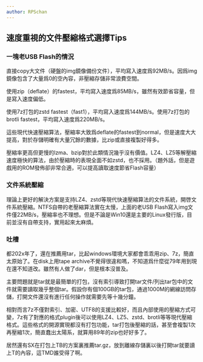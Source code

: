 ```yaml
---
author: RPSchan
---
```

## 速度重視的文件壓縮格式選擇Tips

### 一塊老USB Flash的情況
直接copy大文件（硬盤的img鏡像備份文件），平均寫入速度爲92MB/s。因爲img鏡像包含了大量爲0的空內容，非壓縮存儲非常浪費空間。

使用zip（deflate）的fastest，平均寫入速度爲85MB/s，雖然有效節省容量，但是寫入速度偏低。

使用7z打包的zstd fastest（fast1），平均寫入速度爲144MB/s。使用7z打包的brotli fastest，平均寫入速度爲220MB/s。

這些現代快速壓縮算法，壓縮率大致爲deflate的fastest到normal，但是速度大大提高，對於存儲明確有大量冗餘的數據，比zip或直接複製好得多。

壓縮率更高但更慢的lzma、bzip對於此類情況幾乎沒有價值。LZ4、LZ5等解壓縮速度極快的算法，由於壓縮時的表現全面不如zstd，也不採用。（題外話，但是遊戲用的ROM發佈卻非常合適，可以提高讀取速度節省Flash容量）

### 文件系統壓縮
理論上更好的解決方案是支持LZ4、zstd等現代快速壓縮算法的文件系統，開啓文件系統壓縮。NTFS自帶的老壓縮算法實在太慢，上面的老USB Flash寫入img文件僅22MB/s，壓縮率也不理想。但是不論是Win10還是主要的Linux發行版，目前並沒有自帶支持，實用起來太麻煩。

### 吐槽
都202x年了，還在推薦用tar，比起windows環境大家都會乖乖用zip、7z，簡直太原始了。在disk上用tape archive不覺得很違和嗎，不知道爲什麼從79年用到現在還不知道改。雖然有人做了dar，但是根本沒普及。

主要問題就是tar就是最簡單的打包，沒有索引導致打開tar文件/列出tar包中的文件就需要讀取幾乎整個tar。假設你有個100GB的tar包，通過1000M的網線訪問存儲，打開文件還沒有進行任何操作就需要先等十幾分鐘。

相對而言7z不僅對索引、加密、UTF8的支援比較好，而且內部使用的壓縮方式可變，7z有了對應的格式plugin後可以使用LZ4、LZ5、zstd、brotli等等現代壓縮格式。這些格式的開源實現都沒有打包功能，tar打包後壓縮的話，甚至會複製1次再壓縮1次，簡直蠢出太陽系，就算用89年的zip也好好多了。

居然還有SX在打包上TB的方案裏推薦tar.gz，放到離線存儲裏以後打開tar就要讀上T的內容，這TMD誰受得了啊。
